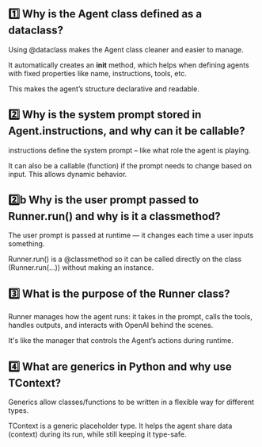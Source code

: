 ## 1️⃣ Why is the Agent class defined as a dataclass?
Using @dataclass makes the Agent class cleaner and easier to manage.

It automatically creates an __init__ method, which helps when defining agents with fixed properties like name, instructions, tools, etc.

This makes the agent’s structure declarative and readable.

## 2️⃣ Why is the system prompt stored in Agent.instructions, and why can it be callable?
instructions define the system prompt – like what role the agent is playing.

It can also be a callable (function) if the prompt needs to change based on input. This allows dynamic behavior.

## 2️⃣b Why is the user prompt passed to Runner.run() and why is it a classmethod?
The user prompt is passed at runtime — it changes each time a user inputs something.

Runner.run() is a @classmethod so it can be called directly on the class (Runner.run(...)) without making an instance.

## 3️⃣ What is the purpose of the Runner class?
Runner manages how the agent runs: it takes in the prompt, calls the tools, handles outputs, and interacts with OpenAI behind the scenes.

It's like the manager that controls the Agent’s actions during runtime.

## 4️⃣ What are generics in Python and why use TContext?
Generics allow classes/functions to be written in a flexible way for different types.

TContext is a generic placeholder type. It helps the agent share data (context) during its run, while still keeping it type-safe.

